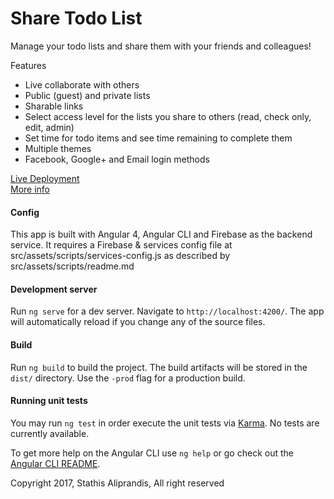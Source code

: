 # Share Todo List

Manage your todo lists and share them with your friends and colleagues!


Features
* Live collaborate with others
* Public (guest) and private lists
* Sharable links
* Select access level for the lists you share to others (read, check only, edit, admin)
* Set time for todo items and see time remaining to complete them
* Multiple themes
* Facebook, Google+ and Email login methods


[Live Deployment](https://sharetodolist.eu/)<br>
[More info](https://alistat.eu/webapp/share-todo-list) 


#### Config
This app is built with Angular 4, Angular CLI and Firebase as the backend service.
It requires a Firebase & services config file at src/assets/scripts/services-config.js
as described by  src/assets/scripts/readme.md


#### Development server
Run `ng serve` for a dev server. Navigate to `http://localhost:4200/`. The app will automatically reload if you change any of the source files.


#### Build
Run `ng build` to build the project. The build artifacts will be stored in the `dist/` directory. Use the `-prod` flag for a production build.


#### Running unit tests
You may run `ng test` in order execute the unit tests via [Karma](https://karma-runner.github.io).
No tests are currently available.


To get more help on the Angular CLI use `ng help` or go check out the [Angular CLI README](https://github.com/angular/angular-cli/blob/master/README.md).

Copyright 2017, Stathis Aliprandis, All right reserved

